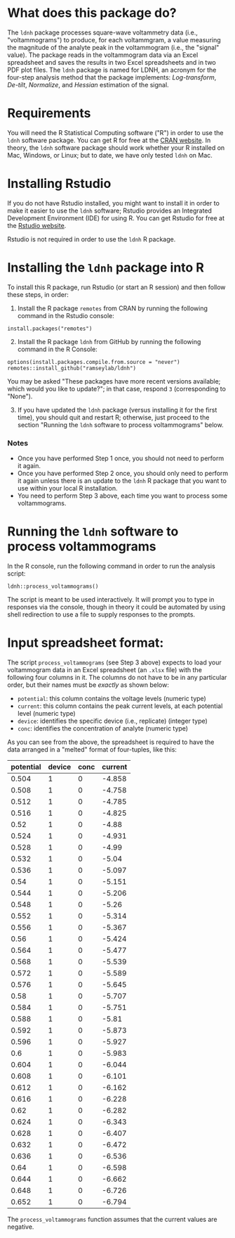 
# What does this package do?

The `ldnh` package processes square-wave voltammetry data (i.e.,
"voltammograms") to produce, for each voltammgram, a value measuring the
magnitude of the analyte peak in the voltammogram (i.e., the "signal"
value). The package reads in the voltammogram data via an Excel spreadsheet and
saves the results in two Excel spreadsheets and in two PDF plot files. The
`ldnh` package is named for LDNH, an acronym for the four-step analysis method
that the package implements: *Log-transform*, *De-tilt*, *Normalize*, and
*Hessian* estimation of the signal.

# Requirements

You will need the R Statistical Computing software ("R") in order to use the
`ldnh` software package. You can get R for free at the
[CRAN website](https://cran.r-project.org/). In theory, the `ldnh` software
package should work whether your R installed on Mac, Windows, or Linux; but to
date, we have only tested `ldnh` on Mac.

# Installing Rstudio

If you do not have Rstudio installed, you might want to install it in order to
make it easier to use the `ldnh` software; Rstudio provides an Integrated
Development Environment (IDE) for using R. You can get Rstudio for free at the
[Rstudio website](https://www.rstudio.com/products/rstudio/download/).

Rstudio is not required in order to use the `ldnh` R package.

# Installing the `ldnh` package into R

To install this R package, run Rstudio (or start an R session) and then follow
these steps, in order:

1. Install the R package `remotes` from CRAN by running the following command in the Rstudio console:

```
install.packages("remotes")
```

2. Install the R package `ldnh` from GitHub by running the following command in the R Console:

```
options(install.packages.compile.from.source = "never")
remotes::install_github("ramseylab/ldnh")
```

You may be asked "These packages have more recent versions
available; which would you like to update?"; in that case,
respond `3` (corresponding to "None").

3. If you have updated the `ldnh` package (versus installing it for the first time),
you should quit and restart R; otherwise, just proceed to the section "Running the
`ldnh` software to process voltammograms" below.

### Notes

- Once you have performed Step 1 once, you should not need to perform it again.
- Once you have performed Step 2 once, you should only need to perform it again
unless there is an update to the `ldnh` R package that you want to use within
your local R installation.
- You need to perform Step 3 above, each time you want to process some voltammograms.

# Running the `ldnh` software to process voltammograms

In the R console, run the following command in order to run the analysis script:

```ldnh::process_voltammograms()```

The script is meant to be used interactively. It will prompt you to type in responses
via the console, though in theory it could be automated by using shell redirection to
use a file to supply responses to the prompts.

# Input spreadsheet format:

The script `process_voltammograms` (see Step 3 above) expects to load your voltammogram
data in an Excel spreadsheet (an `.xlsx` file) with the following four columns in it.
The columns do not have to be in any particular order, but their names must be 
*exactly* as shown below:

- `potential`: this column contains the voltage levels (numeric type)
- `current`: this column contains the peak current levels, at each potential level (numeric type)
- `device`: identifies the specific device (i.e., replicate) (integer type)
- `conc`: identifies the concentration of analyte (numeric type)

As you can see from the above, the spreadsheet is required to have the data
arranged in a "melted" format of four-tuples, like this:

| potential | device | conc | current |
| --------- | ------ | ---- | ------- |
| 0.504     | 1      | 0    | \-4.858 |
| 0.508     | 1      | 0    | \-4.758 |
| 0.512     | 1      | 0    | \-4.785 |
| 0.516     | 1      | 0    | \-4.825 |
| 0.52      | 1      | 0    | \-4.88  |
| 0.524     | 1      | 0    | \-4.931 |
| 0.528     | 1      | 0    | \-4.99  |
| 0.532     | 1      | 0    | \-5.04  |
| 0.536     | 1      | 0    | \-5.097 |
| 0.54      | 1      | 0    | \-5.151 |
| 0.544     | 1      | 0    | \-5.206 |
| 0.548     | 1      | 0    | \-5.26  |
| 0.552     | 1      | 0    | \-5.314 |
| 0.556     | 1      | 0    | \-5.367 |
| 0.56      | 1      | 0    | \-5.424 |
| 0.564     | 1      | 0    | \-5.477 |
| 0.568     | 1      | 0    | \-5.539 |
| 0.572     | 1      | 0    | \-5.589 |
| 0.576     | 1      | 0    | \-5.645 |
| 0.58      | 1      | 0    | \-5.707 |
| 0.584     | 1      | 0    | \-5.751 |
| 0.588     | 1      | 0    | \-5.81  |
| 0.592     | 1      | 0    | \-5.873 |
| 0.596     | 1      | 0    | \-5.927 |
| 0.6       | 1      | 0    | \-5.983 |
| 0.604     | 1      | 0    | \-6.044 |
| 0.608     | 1      | 0    | \-6.101 |
| 0.612     | 1      | 0    | \-6.162 |
| 0.616     | 1      | 0    | \-6.228 |
| 0.62      | 1      | 0    | \-6.282 |
| 0.624     | 1      | 0    | \-6.343 |
| 0.628     | 1      | 0    | \-6.407 |
| 0.632     | 1      | 0    | \-6.472 |
| 0.636     | 1      | 0    | \-6.536 |
| 0.64      | 1      | 0    | \-6.598 |
| 0.644     | 1      | 0    | \-6.662 |
| 0.648     | 1      | 0    | \-6.726 |
| 0.652     | 1      | 0    | \-6.794 |

The `process_voltammograms` function assumes that the current values
are negative.
